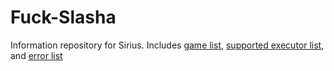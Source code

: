 # Fuck-Slasha

Information repository for Sirius. Includes [game list](/games.md), [supported executor list](/supported-executors.md), and [error list](/errors.md)
